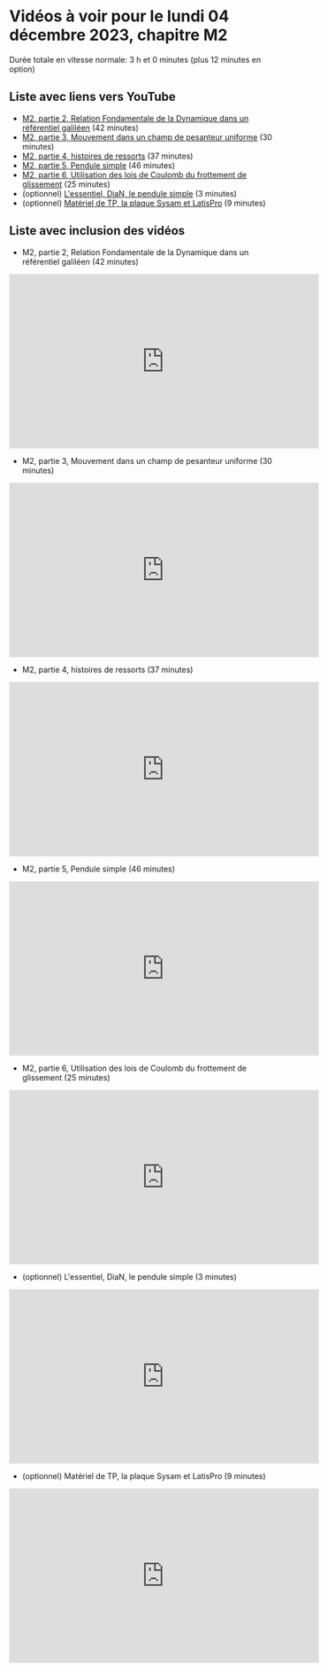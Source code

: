 
# Vidéos à voir pour le lundi 04 décembre 2023, chapitre M2

Durée totale en vitesse normale: 3 h et 0 minutes (plus 12 minutes en option)

## Liste avec liens vers YouTube

*  [M2, partie 2, Relation Fondamentale de la Dynamique dans un référentiel galiléen](https://youtu.be/bCevVKUBe1E) (42 minutes)
*  [M2, partie 3, Mouvement dans un champ de pesanteur uniforme](https://youtu.be/3TW41xR3MuI) (30 minutes)
*  [M2, partie 4, histoires de ressorts](https://youtu.be/gLZRuEblvDM) (37 minutes)
*  [M2, partie 5, Pendule simple](https://youtu.be/hR0xQCzbo_w) (46 minutes)
*  [M2, partie 6, Utilisation des lois de Coulomb du frottement de glissement](https://youtu.be/Zfk-5h0iBeI) (25 minutes)
* (optionnel) [L'essentiel, DiaN, le pendule simple](https://youtu.be/jWPpqd4FXDA) (3 minutes)
* (optionnel) [Matériel de TP, la plaque Sysam et LatisPro](https://youtu.be/YGyb_nnhLRU) (9 minutes)

## Liste avec inclusion des vidéos

*  M2, partie 2, Relation Fondamentale de la Dynamique dans un référentiel galiléen (42 minutes)

 <div style="text-align:center">
<iframe width="560" height="315" src="https://www.youtube.com/embed/bCevVKUBe1E" title="YouTube video player" frameborder="0" allow="accelerometer; autoplay; clipboard-write; encrypted-media; gyroscope; picture-in-picture" allowfullscreen></iframe>
</div>
 

*  M2, partie 3, Mouvement dans un champ de pesanteur uniforme (30 minutes)

 <div style="text-align:center">
<iframe width="560" height="315" src="https://www.youtube.com/embed/3TW41xR3MuI" title="YouTube video player" frameborder="0" allow="accelerometer; autoplay; clipboard-write; encrypted-media; gyroscope; picture-in-picture" allowfullscreen></iframe>
</div>
 

*  M2, partie 4, histoires de ressorts (37 minutes)

 <div style="text-align:center">
<iframe width="560" height="315" src="https://www.youtube.com/embed/gLZRuEblvDM" title="YouTube video player" frameborder="0" allow="accelerometer; autoplay; clipboard-write; encrypted-media; gyroscope; picture-in-picture" allowfullscreen></iframe>
</div>
 

*  M2, partie 5, Pendule simple (46 minutes)

 <div style="text-align:center">
<iframe width="560" height="315" src="https://www.youtube.com/embed/hR0xQCzbo_w" title="YouTube video player" frameborder="0" allow="accelerometer; autoplay; clipboard-write; encrypted-media; gyroscope; picture-in-picture" allowfullscreen></iframe>
</div>
 

*  M2, partie 6, Utilisation des lois de Coulomb du frottement de glissement (25 minutes)

 <div style="text-align:center">
<iframe width="560" height="315" src="https://www.youtube.com/embed/Zfk-5h0iBeI" title="YouTube video player" frameborder="0" allow="accelerometer; autoplay; clipboard-write; encrypted-media; gyroscope; picture-in-picture" allowfullscreen></iframe>
</div>
 

* (optionnel) L'essentiel, DiaN, le pendule simple (3 minutes)

 <div style="text-align:center">
<iframe width="560" height="315" src="https://www.youtube.com/embed/jWPpqd4FXDA" title="YouTube video player" frameborder="0" allow="accelerometer; autoplay; clipboard-write; encrypted-media; gyroscope; picture-in-picture" allowfullscreen></iframe>
</div>
 

* (optionnel) Matériel de TP, la plaque Sysam et LatisPro (9 minutes)

 <div style="text-align:center">
<iframe width="560" height="315" src="https://www.youtube.com/embed/YGyb_nnhLRU" title="YouTube video player" frameborder="0" allow="accelerometer; autoplay; clipboard-write; encrypted-media; gyroscope; picture-in-picture" allowfullscreen></iframe>
</div>
 

